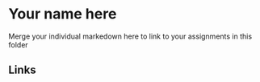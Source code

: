 # Your name here

Merge your individual markedown here to link to your assignments in this folder

## Links